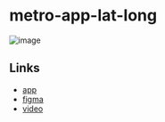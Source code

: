 # metro-app-lat-long

![image](https://i.hizliresim.com/56l8euy.gif)

## Links

- [app](https://train-station-clone.netlify.app/)
- [figma](https://www.figma.com/file/0ZumQ2GFCBLiA0AUxfMsW0/Untitled?type=design&node-id=0-1&mode=design&t=rVPZHCWsceSzYgug-0)
- [video]()

